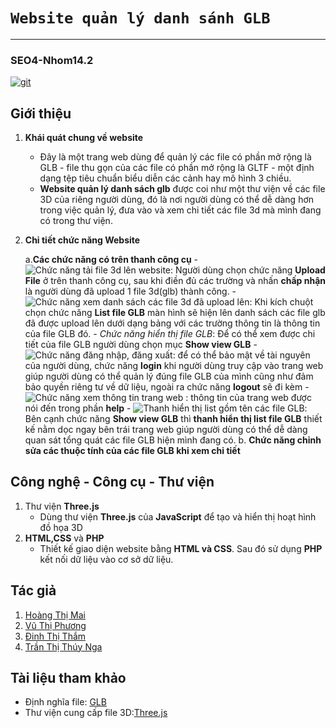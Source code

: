 # ``` Website quản lý danh sánh GLB ```
------------
### SEO4-Nhom14.2
[![git](https://badge.fury.io/js/webserver.svg)](https://github.com/phuongvu0909/SEO4-Nhom14.2)

## Giới thiệu

1. **Khái quát chung về website**

    * Đây là một trang web dùng để quản lý các file có phần mở rộng là GLB - file thu gọn của các file có phần mở rộng là GLTF - một định dạng tệp tiêu chuẩn biểu diễn các cảnh hay mô hình 3 chiều.
    * **Website quản lý danh sách glb** được coi như một thư viện về các file 3D của riêng người dùng, đó là nơi người dùng có thể dễ dàng hơn trong việc quản lý, đưa vào và xem chi tiết các file 3d mà mình đang có trong thư viện.

2. **Chi tiết chức năng Website**

    <!-- * Bạn có thể upload một hay nhiều file 3D (file.*glb*) lên Website của chúng tôi
    * Bạn có thể xem chi tiết từng file 3D như :Mã sản phẩm,tên sản phẩm, kích thước, danh sách animation, tốc độ animation...
    * Bạn có thể xóa 1 hay nhiều file.*glb* khi có nhu cầu. -->
    a.**Các chức năng có trên thanh công cụ**
        - ![*Chức năng tải file 3d lên website*](https://github.com/phuongvu0909/SEO4-Nhom14.2/blob/readme/Functional%20images/upload.png): Người dùng chọn chức năng **Upload File** ở trên thanh công cụ, sau khi điền đủ các trường và nhấn **chấp nhận** là người dùng đã upload 1 file 3d(glb) thành công.
        - ![*Chức năng xem danh sách các file 3d đã upload lên*](https://github.com/phuongvu0909/SEO4-Nhom14.2/blob/readme/Functional%20images/listView.png): Khi kích chuột chọn chức năng **List file GLB** màn hình sẽ hiện lên danh sách các file glb đã được upload lên dưới dạng bảng với các trường thông tin là thông tin của file GLB đó.
        - *Chức năng hiển thị file GLB*: Để có thể xem được chi tiết của file GLB người dùng chọn mục **Show view GLB**
        - ![*Chức năng đăng nhập, đăng xuất*](https://github.com/phuongvu0909/SEO4-Nhom14.2/blob/readme/Functional%20images/login.png): để có thể bảo mật về tài nguyên của người dùng, chức năng **login** khi người dùng truy cập vào trang web giúp người dùng có thể quản lý đúng file GLB của mình cũng như đảm bảo quyền riêng tư về dữ liệu, ngoài ra chức năng **logout** sẽ đi kèm 
        - ![*Chức năng xem thông tin trang web*](https://github.com/phuongvu0909/SEO4-Nhom14.2/blob/readme/Functional%20images/help.png) : thông tin của trang web được nói đến trong phần **help**
        - ![*Thanh hiển thị list gồm tên các file GLB*](https://github.com/phuongvu0909/SEO4-Nhom14.2/blob/readme/Functional%20images/thanhlist.png): Bên cạnh chức năng **Show view GLB** thì **thanh hiển thị list file GLB** thiết kế nằm dọc ngay bên trái trang web giúp người dùng có thể dễ dàng quan  sát tổng quát các file GLB hiện mình đang có.
    b. **Chức năng chỉnh sửa các thuộc tính của các file GLB khi xem chi tiết**
    

## Công nghệ - Công cụ - Thư viện

1. Thư viện **Three.js** 
    - Dùng thư viện **Three.js** của **JavaScript** để tạo và hiển thị hoạt hình đồ họa 3D
2. **HTML,CSS** và **PHP**
    - Thiết kế giao diện website bằng **HTML và CSS**. Sau đó sử dụng **PHP** kết nối dữ liệu vào cơ sở dữ liệu.

## Tác giả

1. [Hoàng Thị Mai](https://github.com/kaioz11)
2. [Vũ Thị Phương](https://github.com/phuongvu0909)
3. [Đinh Thị Thắm](https://github.com/rubik18)
4. [Trần Thị Thúy Nga](https://github.com/thuynga2705)

## Tài liệu tham khảo

- Định nghĩa file: [GLB](https://f4vnn.com/tep-glb-la-gi.html)
- Thư viện cung cấp file 3D:[Three.js](https://threejs.org/)


